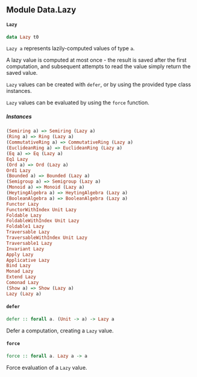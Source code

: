 ## Module Data.Lazy

#### `Lazy`

``` purescript
data Lazy t0
```

`Lazy a` represents lazily-computed values of type `a`.

A lazy value is computed at most once - the result is saved
after the first computation, and subsequent attempts to read
the value simply return the saved value.

`Lazy` values can be created with `defer`, or by using the provided
type class instances.

`Lazy` values can be evaluated by using the `force` function.

##### Instances
``` purescript
(Semiring a) => Semiring (Lazy a)
(Ring a) => Ring (Lazy a)
(CommutativeRing a) => CommutativeRing (Lazy a)
(EuclideanRing a) => EuclideanRing (Lazy a)
(Eq a) => Eq (Lazy a)
Eq1 Lazy
(Ord a) => Ord (Lazy a)
Ord1 Lazy
(Bounded a) => Bounded (Lazy a)
(Semigroup a) => Semigroup (Lazy a)
(Monoid a) => Monoid (Lazy a)
(HeytingAlgebra a) => HeytingAlgebra (Lazy a)
(BooleanAlgebra a) => BooleanAlgebra (Lazy a)
Functor Lazy
FunctorWithIndex Unit Lazy
Foldable Lazy
FoldableWithIndex Unit Lazy
Foldable1 Lazy
Traversable Lazy
TraversableWithIndex Unit Lazy
Traversable1 Lazy
Invariant Lazy
Apply Lazy
Applicative Lazy
Bind Lazy
Monad Lazy
Extend Lazy
Comonad Lazy
(Show a) => Show (Lazy a)
Lazy (Lazy a)
```

#### `defer`

``` purescript
defer :: forall a. (Unit -> a) -> Lazy a
```

Defer a computation, creating a `Lazy` value.

#### `force`

``` purescript
force :: forall a. Lazy a -> a
```

Force evaluation of a `Lazy` value.


